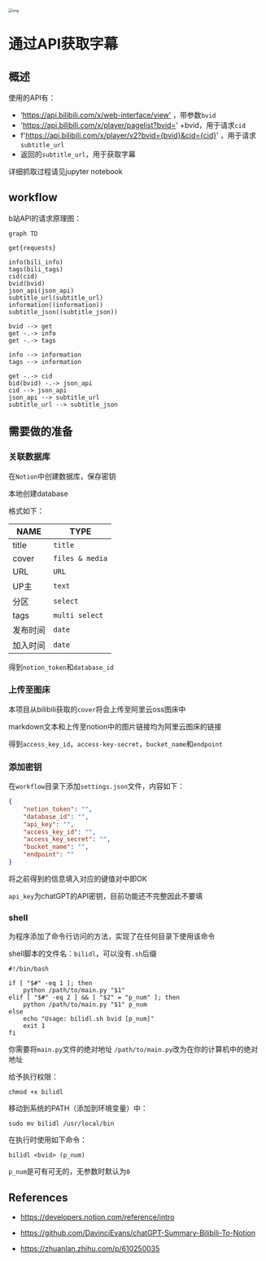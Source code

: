 <img src="https://mdstore.oss-cn-beijing.aliyuncs.com/background%20copy.jpg" alt="img" title=" alt=&quot;background copy&quot; style=&quot;zoom: 20%;" style="zoom: 50%;" /> 

# 通过API获取字幕

## 概述

使用的API有：

- ‘https://api.bilibili.com/x/web-interface/view’ ，带参数`bvid`
- 'https://api.bilibili.com/x/player/pagelist?bvid=' +bvid，用于请求`cid`
- f'https://api.bilibili.com/x/player/v2?bvid={bvid}&cid={cid}' ，用于请求`subtitle_url`
- 返回的`subtitle_url`，用于获取字幕

详细抓取过程请见jupyter notebook
## workflow

b站API的请求原理图：

```mermaid
graph TD

get{requests}

info(bili_info)
tags(bili_tags)
cid(cid)
bvid(bvid)
json_api(json_api)
subtitle_url(subtitle_url)
information((information))
subtitle_json((subtitle_json))

bvid --> get
get -.-> info
get -.-> tags

info --> information
tags --> information

get -.-> cid
bid(bvid) -.-> json_api
cid --> json_api
json_api --> subtitle_url
subtitle_url --> subtitle_json
```

## 需要做的准备

### 关联数据库

在`Notion`中创建数据库，保存密钥


本地创建database

格式如下：

| NAME     | TYPE            |
| -------- | --------------- |
| title    | `title`         |
| cover    | `files & media` |
| URL      | `URL`           |
| UP主     | `text`          |
| 分区     | `select`        |
| tags     | `multi select`  |
| 发布时间 | `date`          |
| 加入时间 | `date`          |

得到`notion_token`和`database_id`

### 上传至图床

本项目从bilibili获取的`cover`将会上传至阿里云oss图床中

markdown文本和上传至notion中的图片链接均为阿里云图床的链接

得到`access_key_id`，`access-key-secret`，`bucket_name`和`endpoint`

### 添加密钥

在`workflow`目录下添加`settings.json`文件，内容如下：

```json
{
    "notion_token": "",
    "database_id": "",
    "api_key": "",
    "access_key_id": "",
    "access_key_secret": "",
    "bucket_name": "",
    "endpoint": ""
}
```

将之前得到的信息填入对应的键值对中即OK

`api_key`为chatGPT的API密钥，目前功能还不完整因此不要填

### shell

为程序添加了命令行访问的方法，实现了在任何目录下使用该命令

shell脚本的文件名：`bilidl`，可以没有`.sh`后缀

```shell
#!/bin/bash

if [ "$#" -eq 1 ]; then
    python /path/to/main.py "$1"
elif [ "$#" -eq 2 ] && [ "$2" = "p_num" ]; then
    python /path/to/main.py "$1" p_num
else
    echo "Usage: bilidl.sh bvid [p_num]"
    exit 1
fi
```

你需要将`main.py`文件的绝对地址 `/path/to/main.py`改为在你的计算机中的绝对地址

给予执行权限：

```shel
chmod +x bilidl
```

移动到系统的PATH（添加到环境变量）中：

```shell
sudo mv bilidl /usr/local/bin
```

在执行时使用如下命令：

```shell
bilidl <bvid> (p_num)
```

`p_num`是可有可无的，无参数时默认为`0`

## References

- https://developers.notion.com/reference/intro

- https://github.com/DavinciEvans/chatGPT-Summary-Bilibili-To-Notion

- https://zhuanlan.zhihu.com/p/610250035
